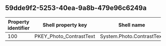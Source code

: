 ## 59dde9f2-5253-40ea-9a8b-479e96c6249a

Property identifier | Shell property key | Shell name | Alias
--- | --- | --- | ---
100 | PKEY_Photo_ContrastText | System.Photo.ContrastText | 

